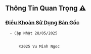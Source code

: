 ## Thông Tin Quan Trọng ⚠️


###  [Điều Khoản Sử Dụng Bản Gốc ](https://github.com/vuminhngocpt/h-ng-d-n)



      - Cập Nhật 28/05/2025

      
          ©2025 Vu Minh Ngoc
